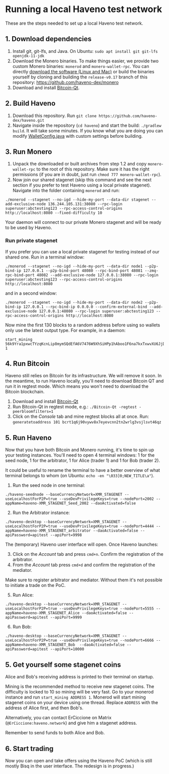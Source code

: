 # Running a local Haveno test network

These are the steps needed to set up a local Haveno test network.

## 1. Download dependencies

1. Install git, git-lfs, and Java. On Ubuntu: `sudo apt install git git-lfs openjdk-11-jdk`
2. Download the Monero binaries. To make things easier, we provide two custom Monero binaries: `monerod` and `monero-wallet-rpc`. You can directly [download the software (Linux and Mac)](https://github.com/haveno-dex/monero/releases/tag/testing) or build the binaries yourself by cloning and building the `release-v0.17` branch of this repository: https://github.com/haveno-dex/monero
3. Download and install [Bitcoin-Qt](https://bitcoin.org/en/download).

## 2. Build Haveno

1. Download this repository. Run `git clone https://github.com/haveno-dex/haveno.git`
2. Navigate inside the repository (`cd haveno`) and start the build: `./gradlew build`. It will take some minutes. If you know what you are doing you can modify [WalletConfig.java](core/src/main/java/bisq/core/btc/setup/WalletConfig.java) with custom settings before building.

## 3. Run Monero

1. Unpack the downloaded or built archives from step 1.2 and copy `monero-wallet-rpc` to the root of this repository. Make sure it has the right permissions (if you are in doubt, just run `chmod 777 monero-wallet-rpc`).
2. Now join our shared stagenet (skip this command and see the next section if you prefer to test Haveno using a local private stagenet). Navigate into the folder containing `monerod` and run:

```
./monerod --stagenet --no-igd --hide-my-port --data-dir stagenet --add-exclusive-node 136.244.105.131:38080 --rpc-login superuser:abctesting123 --rpc-access-control-origins http://localhost:8080 --fixed-difficulty 10
```

Your daemon will connect to our private Monero stagenet and will be ready to be used by Haveno.

### Run private stagenet

If you prefer you can use a local private stagenet for testing instead of our shared one. Run in a terminal window:

```
./monerod --stagenet --no-igd --hide-my-port --data-dir node1 --p2p-bind-ip 127.0.0.1 --p2p-bind-port 48080 --rpc-bind-port 48081 --zmq-rpc-bind-port 48082 --add-exclusive-node 127.0.0.1:38080 --rpc-login superuser:abctesting123 --rpc-access-control-origins http://localhost:8080
```

and in a second window:

```
./monerod --stagenet --no-igd --hide-my-port --data-dir node2 --p2p-bind-ip 127.0.0.1 --rpc-bind-ip 0.0.0.0 --confirm-external-bind --add-exclusive-node 127.0.0.1:48080 --rpc-login superuser:abctesting123 --rpc-access-control-origins http://localhost:8080
```

Now mine the first 130 blocks to a random address before using so wallets only use the latest output type. For example, in a daemon: 

```
start_mining 56k9Yra1pxwcTYzqKcnLip8mymSQdEfA6V7476W9XhSiHPp1hAboo1F6na7kxTxwvXU6JjDQtu8VJdGj9FEcjkxGJfsyyah 1
```

## 4. Run Bitcoin

Haveno still relies on Bitcoin for its infrastructure. We will remove it soon. In the meantime, to run Haveno locally, you'll need to download Bitcoin QT and run it in regtest mode. Which means you won't need to download the Bitcoin blockchain.

1. Download and install [Bitcoin-Qt](https://bitcoin.org/en/download)
2. Run Bitcoin-Qt in regtest mode, e.g.: `./Bitcoin-Qt -regtest -peerbloomfilters=1`
3. Click on the *Console* tab and mine regtest blocks all at once. Run: `generatetoaddress 101 bcrt1q6j90vywv8x7eyevcnn2tn2wrlg3vsjlsvt46qz`

## 5. Run Haveno

Now that you have both Bitcoin and Monero running, it's time to spin up your testing instances. You'll need to open 4 terminal windows: 1 for the seed node, 1 for the arbitrator, 1 for Alice (trader 1) and 1 for Bob (trader 2).

It could be useful to rename the terminal to have a better overview of what terminal belongs to whom (on Ubuntu: `echo -en "\033]0;NEW_TITLE\a"`).

1. Run the seed node in one terminal:

```
./haveno-seednode --baseCurrencyNetwork=XMR_STAGENET --useLocalhostForP2P=true --useDevPrivilegeKeys=true --nodePort=2002 --appName=haveno-XMR_STAGENET_Seed_2002 --daoActivated=false
```

2. Run the Arbitrator instance:

```
./haveno-desktop --baseCurrencyNetwork=XMR_STAGENET --useLocalhostForP2P=true --useDevPrivilegeKeys=true --nodePort=4444 --appName=haveno-XMR_STAGENET_arbitrator --daoActivated=false --apiPassword=apitest --apiPort=9998
```

The (temporary) Haveno user interface will open. Once Haveno launches:

3. Click on the *Account* tab and press `cmd+n`. Confirm the registration of the arbitrator.
4. From the *Account* tab press `cmd+d` and confirm the registration of the mediator.

Make sure to register arbitrator and mediator. Without them it's not possible to initiate a trade on the PoC.

5. Run Alice:

```
./haveno-desktop --baseCurrencyNetwork=XMR_STAGENET --useLocalhostForP2P=true --useDevPrivilegeKeys=true --nodePort=5555 --appName=haveno-XMR_STAGENET_Alice --daoActivated=false --apiPassword=apitest --apiPort=9999
```

6. Run Bob:

```
./haveno-desktop --baseCurrencyNetwork=XMR_STAGENET --useLocalhostForP2P=true --useDevPrivilegeKeys=true --nodePort=6666 --appName=haveno-XMR_STAGENET_Bob  --daoActivated=false --apiPassword=apitest --apiPort=10000
```

## 5. Get yourself some stagenet coins

Alice and Bob's receiving address is printed to their terminal on startup.

Mining is the recommended method to receive new stagenet coins. The difficulty is locked to 10 so mining will be very fast. Go to your monerod instance and run `start_mining ADDRESS 1`. Monerod will start mining stagenet coins on your device using one thread. Replace `ADDRESS` with the address of Alice first, and then Bob's.

Alternatively, you can contact ErCiccione on Matrix (`@ErCiccione:haveno.network`) and give him a stagenet address.

Remember to send funds to both Alice and Bob.

## 6. Start trading

Now you can open and take offers using the Haveno PoC (which is still mostly Bisq in the user interface. The redesign is in progress.)